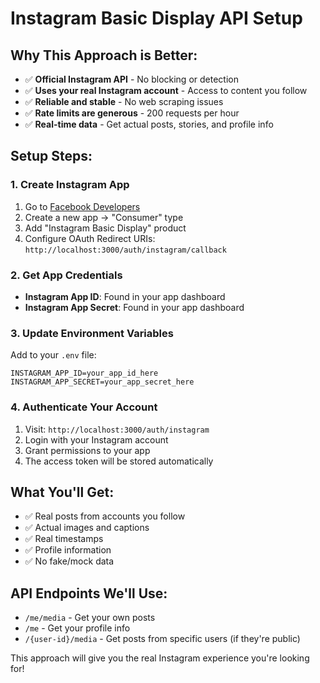 # Instagram Basic Display API Setup

## Why This Approach is Better:
- ✅ **Official Instagram API** - No blocking or detection
- ✅ **Uses your real Instagram account** - Access to content you follow
- ✅ **Reliable and stable** - No web scraping issues
- ✅ **Rate limits are generous** - 200 requests per hour
- ✅ **Real-time data** - Get actual posts, stories, and profile info

## Setup Steps:

### 1. Create Instagram App
1. Go to [Facebook Developers](https://developers.facebook.com/)
2. Create a new app → "Consumer" type
3. Add "Instagram Basic Display" product
4. Configure OAuth Redirect URIs: `http://localhost:3000/auth/instagram/callback`

### 2. Get App Credentials
- **Instagram App ID**: Found in your app dashboard
- **Instagram App Secret**: Found in your app dashboard

### 3. Update Environment Variables
Add to your `.env` file:
```
INSTAGRAM_APP_ID=your_app_id_here
INSTAGRAM_APP_SECRET=your_app_secret_here
```

### 4. Authenticate Your Account
1. Visit: `http://localhost:3000/auth/instagram`
2. Login with your Instagram account
3. Grant permissions to your app
4. The access token will be stored automatically

## What You'll Get:
- ✅ Real posts from accounts you follow
- ✅ Actual images and captions
- ✅ Real timestamps
- ✅ Profile information
- ✅ No fake/mock data

## API Endpoints We'll Use:
- `/me/media` - Get your own posts
- `/me` - Get your profile info
- `/{user-id}/media` - Get posts from specific users (if they're public)

This approach will give you the real Instagram experience you're looking for! 